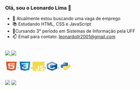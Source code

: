 ### Olá, sou o Leonardo Lima 👋

- 🔭 Atualmente estou buscando uma vaga de emprego
- 📚 Estudando HTML, CSS e JavaScript
- 🏫Cursando 3° período em Sistemas de Informação pela UFF
- 📫 Email para contato: leonardollr2001@gmail.com
<br>
<div>
  <a href="https://github.com/LeozinLL">
  <img height="180em" src="https://github-readme-stats.vercel.app/api?username=LeozinLL&show_icons=true&theme=tokyonight&include_all_commits=true&count_private=true"/>
  <img height="180em" src="https://github-readme-stats.vercel.app/api/top-langs/?username=LeozinLL&layout=compact&langs_count=7&theme=tokyonight"/>
    <br
</div>
    
  <br>
    
  <img align="center" alt="Leozin-HTML" height="30" width="40" src="https://raw.githubusercontent.com/devicons/devicon/master/icons/html5/html5-original.svg">
  <img align="center" alt="Leozin-CSS" height="30" width="40" src="https://raw.githubusercontent.com/devicons/devicon/master/icons/css3/css3-original.svg">
  <img align="center" alt="Leozin-Js" height="30" width="40" src="https://raw.githubusercontent.com/devicons/devicon/master/icons/javascript/javascript-plain.svg">
  <img align="center" alt="Leozin-C" height="30" width="40" src="https://raw.githubusercontent.com/devicons/devicon/master/icons/c/c-original.svg">
  <img align="center" alt="Leozin-Python" height="30" width="40" src="https://raw.githubusercontent.com/devicons/devicon/master/icons/python/python-original.svg">
    
  ##
    
  <div>
      <a href="https://instagram.com/leonardollr20" target="_blank"><img src="https://img.shields.io/badge/-Instagram-%23E4405F?style=for-the-badge&logo=instagram&logoColor=white" target="_blank"></a> 
  <a href="https://www.linkedin.com/in/leonardo-lima-922a99199" target="_blank"><img src="https://img.shields.io/badge/-LinkedIn-%230077B5?style=for-the-badge&logo=linkedin&logoColor=white" target="_blank"></a>
  </div>
